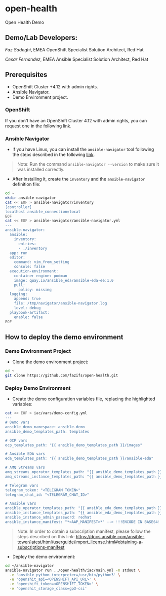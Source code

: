 # open-health

Open Health Demo

## Demo/Lab Developers:

*Faz Sadeghi*, EMEA OpenShift Specialist Solution Architect, Red Hat

*Cesar Fernandez*, EMEA Ansible Specialist Solution Architect, Red Hat

## Prerequisites

- OpenShift Cluster +4.12 with admin rights.
- Ansible Navigator.
- Demo Environment project.

### OpenShift

If you don't have an OpenShift Cluster 4.12 with admin rights, you can request one in the following [link](https://demo.redhat.com/catalog?category=Workshops&item=babylon-catalog-prod%2Fsandboxes-gpte.ocp412-wksp.prod).

### Ansible Navigator

- If you have Linux, you can install the `ansible-navigator` tool following the steps described in the following [link](https://ansible-navigator.readthedocs.io/installation/#linux).

> Note: Run the command `ansible-navigator --version` to make sure it was installed correctly.

- After installing it, create the `inventory` and the `ansible-navigator` definition file:

```sh
cd ~
mkdir ansible-navigator
cat << EOF > ansible-navigator/inventory
[controller]
localhost ansible_connection=local
EOF
cat << EOF > ansible-navigator/ansible-navigator.yml
---
ansible-navigator:
  ansible:
    inventory:
      entries:
      - ./inventory
  app: run
  editor:
    command: vim_from_setting
    console: false
  execution-environment:
    container-engine: podman
    image: quay.io/ansible_eda/ansible-eda-ee:1.0
    pull:
      policy: missing
  logging:
    append: true
    file: /tmp/navigator/ansible-navigator.log
    level: debug
  playbook-artifact:
    enable: false
EOF
```

## How to deploy the demo environment

### Demo Environment Project

- Clone the demo environment project:

```sh
cd ~
git clone https://github.com/fazifs/open-health.git
```

### Deploy Demo Environment

- Create the demo configuration variables file, replacing the highlighted variables:

```sh
cat << EOF > iac/vars/demo-config.yml
---
# Demo vars
ansible_demo_namespace: ansible-demo
ansible_demo_templates_path: templates

# OCP vars
ocp_templates_path: "{{ ansible_demo_templates_path }}/images"

# Ansible EDA vars
eda_templates_path: "{{ ansible_demo_templates_path }}/ansible-eda"

# AMQ Streams vars
amq_streams_operator_templates_path: "{{ ansible_demo_templates_path }}/amq-streams/operator"
amq_streams_instance_templates_path: "{{ ansible_demo_templates_path }}/amq-streams/instance"

# Telegram vars
telegram_token: "<TELEGRAM_TOKEN>"
telegram_chat_id: "<TELEGRAM_CHAT_ID>"

# Ansible vars
ansible_operator_templates_path: "{{ ansible_eda_demo_templates_path }}/ansible/operator"
ansible_instance_templates_path: "{{ ansible_eda_demo_templates_path }}/ansible/instance"
ansible_instance_admin_password: redhat
ansible_instance_manifest: "*<AAP_MANIFEST>*" --> !!!ENCODE IN BASE64!!!
```

> Note: In order to obtain a subscription manifest, please follow the steps described on this link: https://docs.ansible.com/ansible-tower/latest/html/userguide/import_license.html#obtaining-a-subscriptions-manifest

- Deploy the demo environment:

```sh
cd ~/ansible-navigator
ansible-navigator run ../open-health/iac/main.yml -m stdout \
  -e 'ansible_python_interpreter=/usr/bin/python3' \
  -e 'openshit_api=<OPENSHIFT_API_URL>' \
  -e 'openshift_token=<OPENSHIFT_TOKEN>' \
  -e 'openshit_storage_class=gp3-csi'
```
